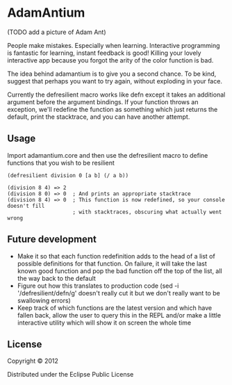 # AdamAntium

(TODO add a picture of Adam Ant)

People make mistakes. Especially when learning. Interactive programming is fantastic for learning, instant feedback is good! Killing your lovely interactive app because you forgot the arity of the color function is bad.

The idea behind adamantium is to give you a second chance. To be kind, suggest that perhaps you want to try again, without exploding in your face.

Currently the defresilient macro works like defn except it takes an additional argument before the argument bindings. If your function throws an exception, we'll redefine the function as something which just returns the default, print the stacktrace, and you can have another attempt.

## Usage

Import adamantium.core and then use the defresilient macro to define functions that you wish to be resilient

	(defresilient division 0 [a b] (/ a b))
	
	(division 8 4) => 2
	(division 8 0) => 0  ; And prints an appropriate stacktrace
	(division 8 4) => 0  ; This function is now redefined, so your console doesn't fill 
	                     ; with stacktraces, obscuring what actually went wrong

## Future development
* Make it so that each function redefinition adds to the head of a list of possible definitions for that function. On failure, it will take the last known good function and pop the bad function off the top of the list, all the way back to the default
* Figure out how this translates to production code (sed -i '/defresilient/defn/g' doesn't really cut it but we don't really want to be swallowing errors)
* Keep track of which functions are the latest version and which have fallen back, allow the user to query this in the REPL and/or make a little interactive utility which will show it on screen the whole time

## License

Copyright © 2012

Distributed under the Eclipse Public License
